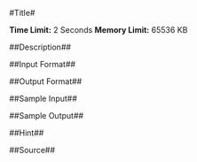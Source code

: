 #Title#

**Time Limit:** 2 Seconds 
**Memory Limit:** 65536 KB

##Description##

##Input Format##

##Output Format##

##Sample Input##

##Sample Output##

##Hint##

##Source##